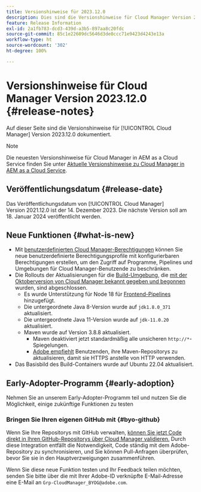 ```yaml
---
title: Versionshinweise für 2023.12.0
description: Dies sind die Versionshinweise für Cloud Manager Version 2023.12.0.
feature: Release Information
exl-id: 2a1fb783-dcd3-439d-a3b5-897aa8c20fdc
source-git-commit: 85c1e22609dc5646d3de0ccc71e9423d4243e13a
workflow-type: ht
source-wordcount: '302'
ht-degree: 100%

---
```


# Versionshinweise für Cloud Manager Version 2023.12.0 {#release-notes}

Auf dieser Seite sind die Versionshinweise für [!UICONTROL Cloud Manager] Version 2023.12.0 dokumentiert.

>[!NOTE]
>
>Die neuesten Versionshinweise für Cloud Manager in AEM as a Cloud Service finden Sie unter [Aktuelle Versionshinweise zu Cloud Manager in AEM as a Cloud Service](https://experienceleague.adobe.com/docs/experience-manager-cloud-service/content/implementing/using-cloud-manager/release-notes-cloud-manager/release-notes-cm-current.html?lang=de).

## Veröffentlichungsdatum {#release-date}

Das Veröffentlichungsdatum von [!UICONTROL Cloud Manager] Version 2021.12.0 ist der 14. Dezember 2023. Die nächste Version soll am 18. Januar 2024 veröffentlicht werden.

## Neue Funktionen {#what-is-new}

* Mit [benutzerdefinierten Cloud Manager-Berechtigungen](/help/using/custom-permissions.md) können Sie neue benutzerdefinierte Berechtigungsprofile mit konfigurierbaren Berechtigungen erstellen, um den Zugriff auf Programme, Pipelines und Umgebungen für Cloud Manager-Benutzende zu beschränken.
* Die Rollouts der Aktualisierungen für die [Build-Umgebung](/help/getting-started/build-environment.md), die [mit der Oktoberversion von Cloud Manager bekannt gegeben und begonnen](/help/release-notes/2023/2023-10-0.md) wurden, sind abgeschlossen.
   * Es wurde Unterstützung für Node 18 für [Frontend-Pipelines](/help/overview/ci-cd-pipelines.md) hinzugefügt.
   * Die untergeordnete Java 8-Version wurde auf `jdk1.8.0_371` aktualisiert.
   * Die untergeordnete Java 11-Version wurde auf `jdk-11.0.20` aktualisiert.
   * Maven wurde auf Version 3.8.8 aktualisiert.
      * Maven deaktiviert jetzt standardmäßig alle unsicheren `http://*`-Spiegelungen.
      * [Adobe empfiehlt](/help/getting-started/build-environment.md#https-maven) Benutzenden, ihre Maven-Repositorys zu aktualisieren, damit sie HTTPS anstelle von HTTP verwenden.
* Das Basisbild des Build-Containers wurde auf Ubuntu 22.04 aktualisiert.

## Early-Adopter-Programm {#early-adoption}

Nehmen Sie an unserem Early-Adopter-Programm teil und nutzen Sie die Möglichkeit, einige zukünftige Funktionen zu testen

### Bringen Sie Ihren eigenen GitHub mit {#byo-github}

Wenn Sie Ihre Repositorys mit GitHub verwalten, [können Sie jetzt Code direkt in Ihren GitHub-Repositorys über Cloud Manager validieren.](/help/managing-code/private-repositories.md) Durch diese Integration entfällt die Notwendigkeit, Code ständig mit dem Adobe-Repository zu synchronisieren, und Sie können Pull-Anfragen überprüfen, bevor Sie sie in den Hauptverzweigungen zusammenführen.

Wenn Sie diese neue Funktion testen und Ihr Feedback teilen möchten, senden Sie bitte über die mit Ihrer Adobe-ID verknüpfte E-Mail-Adresse eine E-Mail an `Grp-CloudManager_BYOG@adobe.com`.
